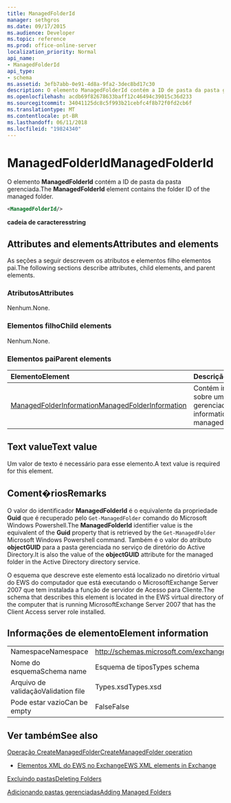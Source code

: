 ```yaml
---
title: ManagedFolderId
manager: sethgros
ms.date: 09/17/2015
ms.audience: Developer
ms.topic: reference
ms.prod: office-online-server
localization_priority: Normal
api_name:
- ManagedFolderId
api_type:
- schema
ms.assetid: 3efb7abb-0e91-4d8a-9fa2-3dec8bd17c30
description: O elemento ManagedFolderId contém a ID de pasta da pasta gerenciada.
ms.openlocfilehash: acdb69f82678633baff12c46494c39015c36d233
ms.sourcegitcommit: 34041125dc8c5f993b21cebfc4f8b72f0fd2cb6f
ms.translationtype: MT
ms.contentlocale: pt-BR
ms.lasthandoff: 06/11/2018
ms.locfileid: "19824340"
---
```

# <a name="managedfolderid"></a><span data-ttu-id="a8403-103">ManagedFolderId</span><span class="sxs-lookup"><span data-stu-id="a8403-103">ManagedFolderId</span></span>

<span data-ttu-id="a8403-104">O elemento **ManagedFolderId** contém a ID de pasta da pasta gerenciada.</span><span class="sxs-lookup"><span data-stu-id="a8403-104">The **ManagedFolderId** element contains the folder ID of the managed folder.</span></span> 
  
```xml
<ManagedFolderId/>
```

 <span data-ttu-id="a8403-105">**cadeia de caracteres**</span><span class="sxs-lookup"><span data-stu-id="a8403-105">**string**</span></span>
## <a name="attributes-and-elements"></a><span data-ttu-id="a8403-106">Attributes and elements</span><span class="sxs-lookup"><span data-stu-id="a8403-106">Attributes and elements</span></span>

<span data-ttu-id="a8403-107">As seções a seguir descrevem os atributos e elementos filho elementos pai.</span><span class="sxs-lookup"><span data-stu-id="a8403-107">The following sections describe attributes, child elements, and parent elements.</span></span>
  
### <a name="attributes"></a><span data-ttu-id="a8403-108">Atributos</span><span class="sxs-lookup"><span data-stu-id="a8403-108">Attributes</span></span>

<span data-ttu-id="a8403-109">Nenhum.</span><span class="sxs-lookup"><span data-stu-id="a8403-109">None.</span></span>
  
### <a name="child-elements"></a><span data-ttu-id="a8403-110">Elementos filho</span><span class="sxs-lookup"><span data-stu-id="a8403-110">Child elements</span></span>

<span data-ttu-id="a8403-111">Nenhum.</span><span class="sxs-lookup"><span data-stu-id="a8403-111">None.</span></span>
  
### <a name="parent-elements"></a><span data-ttu-id="a8403-112">Elementos pai</span><span class="sxs-lookup"><span data-stu-id="a8403-112">Parent elements</span></span>

|<span data-ttu-id="a8403-113">**Elemento**</span><span class="sxs-lookup"><span data-stu-id="a8403-113">**Element**</span></span>|<span data-ttu-id="a8403-114">**Descrição**</span><span class="sxs-lookup"><span data-stu-id="a8403-114">**Description**</span></span>|
|:-----|:-----|
|[<span data-ttu-id="a8403-115">ManagedFolderInformation</span><span class="sxs-lookup"><span data-stu-id="a8403-115">ManagedFolderInformation</span></span>](managedfolderinformation.md) <br/> |<span data-ttu-id="a8403-116">Contém informações sobre uma pasta gerenciada.</span><span class="sxs-lookup"><span data-stu-id="a8403-116">Contains information about a managed folder.</span></span>  <br/> |
   
## <a name="text-value"></a><span data-ttu-id="a8403-117">Text value</span><span class="sxs-lookup"><span data-stu-id="a8403-117">Text value</span></span>

<span data-ttu-id="a8403-118">Um valor de texto é necessário para esse elemento.</span><span class="sxs-lookup"><span data-stu-id="a8403-118">A text value is required for this element.</span></span>
  
## <a name="remarks"></a><span data-ttu-id="a8403-119">Coment�rios</span><span class="sxs-lookup"><span data-stu-id="a8403-119">Remarks</span></span>

<span data-ttu-id="a8403-120">O valor do identificador **ManagedFolderId** é o equivalente da propriedade **Guid** que é recuperado pelo `Get-ManagedFolder` comando do Microsoft Windows Powershell.</span><span class="sxs-lookup"><span data-stu-id="a8403-120">The **ManagedFolderId** identifier value is the equivalent of the **Guid** property that is retrieved by the  `Get-ManagedFolder` Microsoft Windows Powershell command.</span></span> <span data-ttu-id="a8403-121">Também é o valor do atributo **objectGUID** para a pasta gerenciada no serviço de diretório do Active Directory.</span><span class="sxs-lookup"><span data-stu-id="a8403-121">It is also the value of the **objectGUID** attribute for the managed folder in the Active Directory directory service.</span></span> 
  
<span data-ttu-id="a8403-122">O esquema que descreve este elemento está localizado no diretório virtual do EWS do computador que está executando o MicrosoftExchange Server 2007 que tem instalada a função de servidor de Acesso para Cliente.</span><span class="sxs-lookup"><span data-stu-id="a8403-122">The schema that describes this element is located in the EWS virtual directory of the computer that is running MicrosoftExchange Server 2007 that has the Client Access server role installed.</span></span>
  
## <a name="element-information"></a><span data-ttu-id="a8403-123">Informações de elemento</span><span class="sxs-lookup"><span data-stu-id="a8403-123">Element information</span></span>

|||
|:-----|:-----|
|<span data-ttu-id="a8403-124">Namespace</span><span class="sxs-lookup"><span data-stu-id="a8403-124">Namespace</span></span>  <br/> |http://schemas.microsoft.com/exchange/services/2006/types  <br/> |
|<span data-ttu-id="a8403-125">Nome do esquema</span><span class="sxs-lookup"><span data-stu-id="a8403-125">Schema name</span></span>  <br/> |<span data-ttu-id="a8403-126">Esquema de tipos</span><span class="sxs-lookup"><span data-stu-id="a8403-126">Types schema</span></span>  <br/> |
|<span data-ttu-id="a8403-127">Arquivo de validação</span><span class="sxs-lookup"><span data-stu-id="a8403-127">Validation file</span></span>  <br/> |<span data-ttu-id="a8403-128">Types.xsd</span><span class="sxs-lookup"><span data-stu-id="a8403-128">Types.xsd</span></span>  <br/> |
|<span data-ttu-id="a8403-129">Pode estar vazio</span><span class="sxs-lookup"><span data-stu-id="a8403-129">Can be empty</span></span>  <br/> |<span data-ttu-id="a8403-130">False</span><span class="sxs-lookup"><span data-stu-id="a8403-130">False</span></span>  <br/> |
   
## <a name="see-also"></a><span data-ttu-id="a8403-131">Ver também</span><span class="sxs-lookup"><span data-stu-id="a8403-131">See also</span></span>



[<span data-ttu-id="a8403-132">Operação CreateManagedFolder</span><span class="sxs-lookup"><span data-stu-id="a8403-132">CreateManagedFolder operation</span></span>](createmanagedfolder-operation.md)


- [<span data-ttu-id="a8403-133">Elementos XML do EWS no Exchange</span><span class="sxs-lookup"><span data-stu-id="a8403-133">EWS XML elements in Exchange</span></span>](ews-xml-elements-in-exchange.md)


[<span data-ttu-id="a8403-134">Excluindo pastas</span><span class="sxs-lookup"><span data-stu-id="a8403-134">Deleting Folders</span></span>](http://msdn.microsoft.com/library/1958add5-5071-4239-adb2-40f7a7d74aee%28Office.15%29.aspx)
  
[<span data-ttu-id="a8403-135">Adicionando pastas gerenciadas</span><span class="sxs-lookup"><span data-stu-id="a8403-135">Adding Managed Folders</span></span>](http://msdn.microsoft.com/library/846658c6-7043-40fb-8439-19f97c2a967f%28Office.15%29.aspx)

